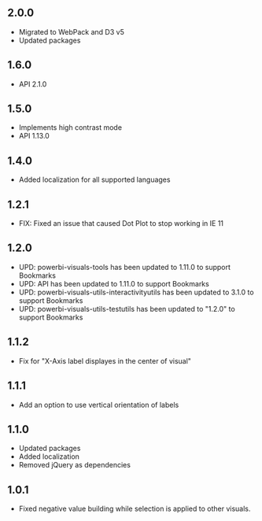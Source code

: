 ## 2.0.0
* Migrated to WebPack and D3 v5
* Updated packages

## 1.6.0
* API 2.1.0

## 1.5.0
* Implements high contrast mode
* API 1.13.0

## 1.4.0
* Added localization for all supported languages

## 1.2.1
* FIX: Fixed an issue that caused Dot Plot to stop working in IE 11

## 1.2.0
* UPD: powerbi-visuals-tools has been updated to 1.11.0 to support Bookmarks
* UPD: API has been updated to 1.11.0 to support Bookmarks
* UPD: powerbi-visuals-utils-interactivityutils has been updated to 3.1.0 to support Bookmarks
* UPD: powerbi-visuals-utils-testutils has been updated to "1.2.0" to support Bookmarks

## 1.1.2
* Fix for "X-Axis label displayes in the center of visual"

## 1.1.1
* Add an option to use vertical orientation of labels

## 1.1.0
* Updated packages
* Added localization
* Removed jQuery as dependencies

## 1.0.1
* Fixed negative value building while selection is applied to other visuals.